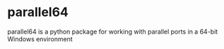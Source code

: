 # parallel64
parallel64 is a python package for working with parallel ports in a 64-bit Windows environment
